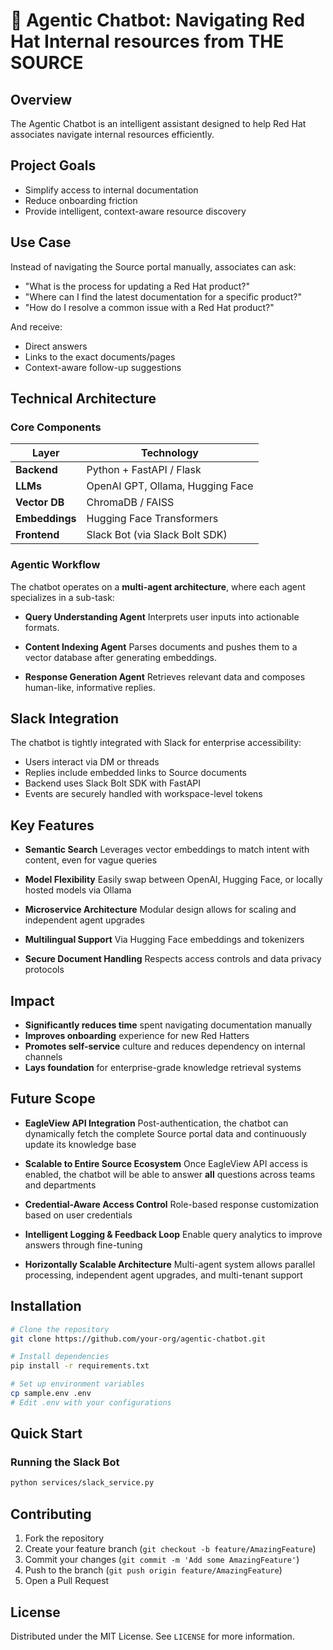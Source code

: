 # 🤖 Agentic Chatbot: Navigating Red Hat Internal resources from THE SOURCE

## Overview

The Agentic Chatbot is an intelligent assistant designed to help Red Hat associates navigate internal resources efficiently.

## Project Goals

- Simplify access to internal documentation
- Reduce onboarding friction
- Provide intelligent, context-aware resource discovery

## Use Case

Instead of navigating the Source portal manually, associates can ask:

- "What is the process for updating a Red Hat product?"
- "Where can I find the latest documentation for a specific product?"
- "How do I resolve a common issue with a Red Hat product?"

And receive:

- Direct answers
- Links to the exact documents/pages
- Context-aware follow-up suggestions

## Technical Architecture

### Core Components

| Layer         | Technology                          |
|---------------|--------------------------------------|
| **Backend**   | Python + FastAPI / Flask             |
| **LLMs**      | OpenAI GPT, Ollama, Hugging Face     |
| **Vector DB** | ChromaDB / FAISS                     |
| **Embeddings**| Hugging Face Transformers            |
| **Frontend**  | Slack Bot (via Slack Bolt SDK)|

### Agentic Workflow

The chatbot operates on a **multi-agent architecture**, where each agent specializes in a sub-task:

- **Query Understanding Agent**
  Interprets user inputs into actionable formats.

- **Content Indexing Agent**
  Parses documents and pushes them to a vector database after generating embeddings.

- **Response Generation Agent**
  Retrieves relevant data and composes human-like, informative replies.

## Slack Integration

The chatbot is tightly integrated with Slack for enterprise accessibility:

- Users interact via DM or threads
- Replies include embedded links to Source documents
- Backend uses Slack Bolt SDK with FastAPI
- Events are securely handled with workspace-level tokens

## Key Features

- **Semantic Search**
  Leverages vector embeddings to match intent with content, even for vague queries

- **Model Flexibility**
  Easily swap between OpenAI, Hugging Face, or locally hosted models via Ollama

- **Microservice Architecture**
  Modular design allows for scaling and independent agent upgrades

- **Multilingual Support**
  Via Hugging Face embeddings and tokenizers

- **Secure Document Handling**
  Respects access controls and data privacy protocols

## Impact

- **Significantly reduces time** spent navigating documentation manually
- **Improves onboarding** experience for new Red Hatters
- **Promotes self-service** culture and reduces dependency on internal channels
- **Lays foundation** for enterprise-grade knowledge retrieval systems

## Future Scope

- **EagleView API Integration**
  Post-authentication, the chatbot can dynamically fetch the complete Source portal data and continuously update its knowledge base

- **Scalable to Entire Source Ecosystem**
  Once EagleView API access is enabled, the chatbot will be able to answer **all** questions across teams and departments

- **Credential-Aware Access Control**
  Role-based response customization based on user credentials

- **Intelligent Logging & Feedback Loop**
  Enable query analytics to improve answers through fine-tuning

- **Horizontally Scalable Architecture**
  Multi-agent system allows parallel processing, independent agent upgrades, and multi-tenant support

## Installation

```bash
# Clone the repository
git clone https://github.com/your-org/agentic-chatbot.git

# Install dependencies
pip install -r requirements.txt

# Set up environment variables
cp sample.env .env
# Edit .env with your configurations
```

## Quick Start

### Running the Slack Bot
```bash
python services/slack_service.py
```

## Contributing

1. Fork the repository
2. Create your feature branch (`git checkout -b feature/AmazingFeature`)
3. Commit your changes (`git commit -m 'Add some AmazingFeature'`)
4. Push to the branch (`git push origin feature/AmazingFeature`)
5. Open a Pull Request

## License

Distributed under the MIT License. See `LICENSE` for more information.
